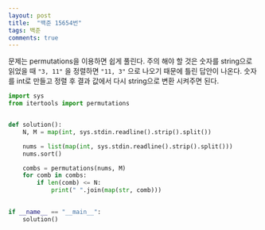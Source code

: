 ```yaml
---
layout: post
title:  "백준 15654번"
tags: 백준
comments: true
---
```


문제는 permutations을 이용하면 쉽게 풀린다. 주의 해야 할 것은 숫자를 string으로 읽었을 때 `"3, 11"` 을 정렬하면 `"11, 3"` 으로 나오기 때문에 틀린 답안이 나온다. 숫자를 int로 만들고 정렬 후 결과 값에서 다시 string으로 변환 시켜주면 된다.

```python
import sys
from itertools import permutations


def solution():
    N, M = map(int, sys.stdin.readline().strip().split())

    nums = list(map(int, sys.stdin.readline().strip().split()))
    nums.sort()

    combs = permutations(nums, M)
    for comb in combs:
        if len(comb) <= N:
            print(" ".join(map(str, comb)))
        

if __name__ == "__main__":
    solution()

```